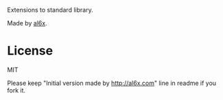 Extensions to standard library.

Made by [al6x](http://al6x.com).

# License

MIT

Please keep "Initial version made by http://al6x.com" line in readme if you fork it.